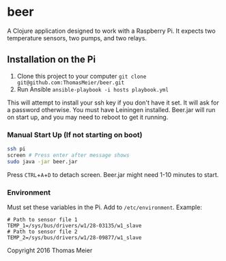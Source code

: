 # beer

A Clojure application designed to work with a Raspberry Pi. It expects two
temperature sensors, two pumps, and two relays.

## Installation on the Pi

1. Clone this project to your computer `git clone git@github.com:ThomasMeier/beer.git`
2. Run Ansible `ansible-playbook -i hosts playbook.yml`

This will attempt to install your ssh key if you don't have it set. It will
ask for a password otherwise. You must have Leiningen installed. Beer.jar
will run on start up, and you may need to reboot to get it running.

### Manual Start Up (If not starting on boot)

```bash
ssh pi
screen # Press enter after message shows
sudo java -jar beer.jar
```

Press `CTRL`+`A`+`D` to detach screen. Beer.jar might need 1-10 minutes to start.

### Environment

Must set these variables in the Pi. Add to `/etc/environment`. Example:

```
# Path to sensor file 1
TEMP_1=/sys/bus/drivers/w1/28-03135/w1_slave
# Path to sensor file 2
TEMP_2=/sys/bus/drivers/w1/28-09877/w1_slave
```

Copyright 2016 Thomas Meier
